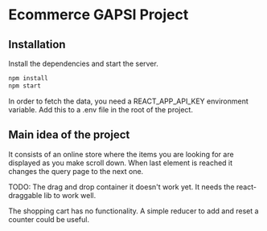 # Ecommerce GAPSI Project

## Installation

Install the dependencies and start the server.

```sh
npm install
npm start
```

In order to fetch the data, you need a REACT_APP_API_KEY environment variable. Add this to a .env file in the root of the project.

## Main idea of the project

It consists of an online store where the items you are looking for are displayed as you make scroll down. When last element is reached it changes the query page to the next one.

TODO:
The drag and drop container it doesn't work yet. It needs the react-draggable lib to work well.

The shopping cart has no functionality. A simple reducer to add and reset a counter could be useful.
